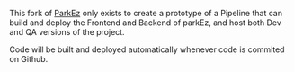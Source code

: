 This fork of [ParkEz](https://github.com/swayambhu/parkEz) only exists to create a prototype of a Pipeline that can build and deploy the Frontend and Backend of parkEz, and host both Dev and QA versions of the project.

Code will be built and deployed automatically whenever code is commited on Github.

